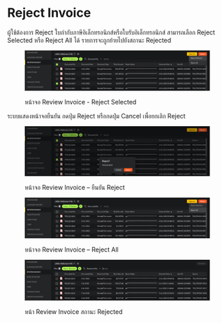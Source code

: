 # Reject Invoice

ผู้ใช้ต้องการ Reject ใบกำกับภาษีอิเล็กทรอนิกส์หรือใบรับอิเล็กทรอนิกส์ สามารถเลือก Reject Selected หรือ Reject All ได้ รายการจะถูกย้ายไปยังสถานะ Rejected

<figure><img src="../../.gitbook/assets/image (105) (1).png" alt=""><figcaption><p>หน้าจอ Review Invoice - Reject Selected</p></figcaption></figure>

ระบบแสดงหน้าจอยืนยัน กดปุ่ม Reject หรือกดปุ่ม Cancel เพื่อยกเลิก Reject

<figure><img src="../../.gitbook/assets/image (122).png" alt=""><figcaption><p>หน้าจอ Review Invoice – ยืนยัน Reject</p></figcaption></figure>

<figure><img src="../../.gitbook/assets/image (149).png" alt=""><figcaption><p>หน้าจอ Review Invoice – Reject All</p></figcaption></figure>

<figure><img src="../../.gitbook/assets/image (160).png" alt=""><figcaption><p>หน้า Review Invoice สถานะ Rejected</p></figcaption></figure>
